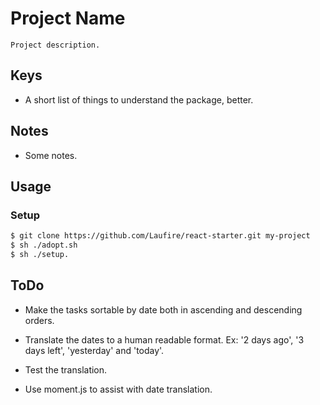 # Project Name

	Project description.

## Keys

* A short list of things to understand the package, better.

## Notes

* Some notes.

## Usage
### Setup
```sh
$ git clone https://github.com/Laufire/react-starter.git my-project
$ sh ./adopt.sh
$ sh ./setup.

```

## ToDo

* Make the tasks sortable by date both in ascending and descending orders.

* Translate the dates to a human readable format. Ex: '2 days ago', '3 days left', 'yesterday' and 'today'.

* Test the translation.

* Use moment.js to assist with date translation.
